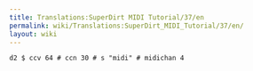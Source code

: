 ```yaml
---
title: Translations:SuperDirt MIDI Tutorial/37/en
permalink: wiki/Translations:SuperDirt_MIDI_Tutorial/37/en/
layout: wiki
---
```


    d2 $ ccv 64 # ccn 30 # s "midi" # midichan 4
